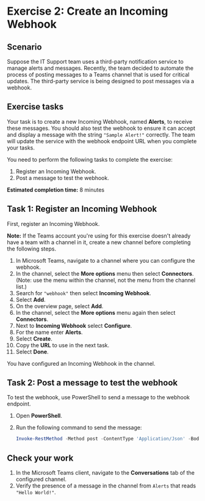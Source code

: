 # Exercise 2: Create an Incoming Webhook

## Scenario

Suppose the IT Support team uses a third-party notification service to manage alerts and messages. Recently, the team decided to automate the process of posting messages to a Teams channel that is used for critical updates.  The third-party service is being designed to post messages via a webhook.  

## Exercise tasks

Your task is to create a new Incoming Webhook, named **Alerts**, to receive these messages.  You should also test the webhook to ensure it can accept and display a message with the string `"Sample Alert!"` correctly. The team will update the service with the webhook endpoint URL when you complete your tasks.

You need to perform the following tasks to complete the exercise:

1. Register an Incoming Webhook.
2. Post a message to test the webhook.

**Estimated completion time:** 8 minutes

## Task 1: Register an Incoming Webhook

First, register an Incoming Webhook.

**Note:** If the Teams account you're using for this exercise doesn't already have a team with a channel in it, create a new channel before completing the following steps.

1. In Microsoft Teams, navigate to a channel where you can configure the webhook.
2. In the channel, select the **More options** menu then select **Connectors**.  (Note: use the menu within the channel, not the menu from the channel list.)
3. Search for `"webhook"` then select **Incoming Webhook**.
4. Select **Add**.
5. On the overview page, select **Add**.
6. In the channel, select the **More options** menu again then select **Connectors**.
7. Next to **Incoming Webhook** select **Configure**.
8. For the name enter **Alerts**.
9. Select **Create**.
10. Copy the **URL** to use in the next task.
11. Select **Done**.

You have configured an Incoming Webhook in the channel.

## Task 2: Post a message to test the webhook

To test the webhook, use PowerShell to send a message to the webhook endpoint.

1. Open **PowerShell**.
2. Run the following command to send the message:

     ```powershell
     Invoke-RestMethod -Method post -ContentType 'Application/Json' -Body '{"text":"Testing the Alerts endpoint."}' -Uri https://prosoftsys1.webhook.office.com/webhookb2/a0f6a407-939a-4d21-a84d-634fbd9367ee@905bf77f-fff7-4edb-b176-d206023157ea/IncomingWebhook/cabcab233a3f45658e5cdaa4e040f66c/de75fac6-a625-41e6-8734-330b4f22c386
    ```

## Check your work

1. In the Microsoft Teams client, navigate to the **Conversations** tab of the configured channel.
2. Verify the presence of a message in the channel from `Alerts` that reads `"Hello World!"`.
